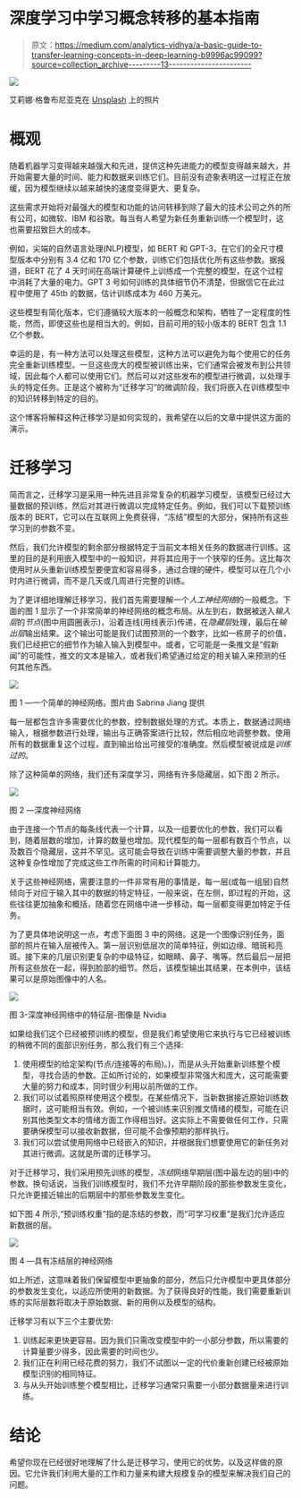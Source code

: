 # 深度学习中学习概念转移的基本指南

> 原文：<https://medium.com/analytics-vidhya/a-basic-guide-to-transfer-learning-concepts-in-deep-learning-b9996ac99099?source=collection_archive---------13----------------------->

![](img/98e835adac456ab74c518b877dbb07b3.png)

艾莉娜·格鲁布尼亚克在 [Unsplash](https://unsplash.com/s/photos/neural-network?utm_source=unsplash&utm_medium=referral&utm_content=creditCopyText) 上的照片

# 概观

随着机器学习变得越来越强大和先进，提供这种先进能力的模型变得越来越大，并开始需要大量的时间、能力和数据来训练它们。目前没有迹象表明这一过程正在放缓，因为模型继续以越来越快的速度变得更大、更复杂。

这些需求开始将对最强大的模型和功能的访问转移到除了最大的技术公司之外的所有公司，如微软、IBM 和谷歌。每当有人希望为新任务重新训练一个模型时，这也需要招致巨大的成本。

例如，尖端的自然语言处理(NLP)模型，如 BERT 和 GPT-3，在它们的全尺寸模型版本中分别有 3.4 亿和 170 亿个参数，训练它们包括优化所有这些参数。据报道，BERT 花了 4 天时间在高端计算硬件上训练成一个完整的模型，在这个过程中消耗了大量的电力。GPT 3 号如何训练的具体细节仍不清楚，但据信它在此过程中使用了 45tb 的数据，估计训练成本为 460 万美元。

这些模型有简化版本，它们遵循较大版本的一般概念和架构，牺牲了一定程度的性能，然而，即使这些也是相当大的。例如，目前可用的较小版本的 BERT 包含 1.1 亿个参数。

幸运的是，有一种方法可以处理这些模型，这种方法可以避免为每个使用它的任务完全重新训练模型。一旦这些庞大的模型被训练出来，它们通常会被发布到公共领域，因此每个人都可以使用它们。然后可以对这些发布的模型进行微调，以处理手头的特定任务。正是这个被称为“迁移学习”的微调阶段，我们将嵌入在训练模型中的知识转移到特定的目的。

这个博客将解释这种迁移学习是如何实现的，我希望在以后的文章中提供这方面的演示。

# 迁移学习

简而言之，迁移学习是采用一种先进且非常复杂的机器学习模型，该模型已经过大量数据的预训练，然后对其进行微调以完成特定任务。例如，我们可以下载预训练版本的 BERT，它可以在互联网上免费获得，“冻结”模型的大部分，保持所有这些学习到的参数不变。

然后，我们允许模型的剩余部分根据特定于当前文本相关任务的数据进行训练。这里的目的是利用嵌入模型中的一般知识，并将其应用于一个狭窄的任务。这比每次使用时从头重新训练模型要便宜和容易得多，通过合理的硬件，模型可以在几个小时内进行微调，而不是几天或几周进行完整的训练。

为了更详细地理解迁移学习，我们首先需要理解一个*人工神经网络*的一般概念。下面的图 1 显示了一个非常简单的神经网络的概念布局。从左到右，数据被送入*输入层*的*节点*(图中用圆圈表示)，沿着连线(用线表示)传递，在*隐藏层*处理，最后在*输出层*输出结果。这个输出可能是我们试图预测的一个数字，比如一栋房子的价值，我们已经把它的细节作为输入输入到模型中。或者，它可能是一条推文是“假新闻”的可能性，推文的文本是输入，或者我们希望通过给定的相关输入来预测的任何其他东西。

![](img/7e4842f626d47d9177c26726e452a881.png)

图 1 —一个简单的神经网络。图片由 Sabrina Jiang 提供

每一层都包含许多需要优化的参数，控制数据处理的方式。本质上，数据通过网络输入，根据参数进行处理，输出与正确答案进行比较，然后相应地调整参数。使用所有的数据重复这个过程，直到输出给出可接受的准确度。然后模型被说成是*训练过的*。

除了这种简单的网络，我们还有深度学习，网络有许多隐藏层，如下图 2 所示。

![](img/fbe0a26e750e38d48ac75a7ec2b284e6.png)

图 2 —深度神经网络

由于连接一个节点的每条线代表一个计算，以及一组要优化的参数，我们可以看到，随着层数的增加，计算的数量也增加。现代模型的每一层都有数百个节点，以及数百个隐藏层，这并不罕见。这可能会导致在训练中需要调整大量的参数，并且这种复杂性增加了完成这些工作所需的时间和计算能力。

关于这些神经网络，需要注意的一件非常有用的事情是，每一层(或每一组层)自然倾向于对应于输入其中的数据的特定特征，一般来说，在左侧，即过程的开始，这些往往更加抽象和概括，随着您在网络中进一步移动，每一层都变得更加特定于任务。

为了更具体地说明这一点，考虑下面图 3 中的网络。这是一个图像识别任务，面部的照片在输入层被传入。第一层识别低层次的简单特征，例如边缘、暗斑和亮斑。接下来的几层识别更复杂的中级特征，如眼睛、鼻子、嘴等。然后最后一层把所有这些放在一起，得到脸部的细节。然后，该模型输出其结果，在本例中，该结果可以是原始图像中的人名。

![](img/c07813b64204f8bf8d5a26e7cb2713b7.png)

图 3-深度神经网络中的特征层-图像是 Nvidia

如果给我们这个已经被预训练的模型，但是我们希望使用它来执行与它已经被训练的稍微不同的面部识别任务，那么我们有三个选择:

1.  使用模型的给定架构(节点/连接等的布局)。)，而是从头开始重新训练整个模型，寻找合适的参数。正如所讨论的，如果模型非常强大和庞大，这可能需要大量的努力和成本，同时很少利用以前所做的工作。
2.  我们可以试着照原样使用这个模型。在某些情况下，当新数据接近原始训练数据时，这可能相当有效。例如，一个被训练来识别推文情绪的模型，可能在识别其他类型文本的情绪方面工作得相当好。这实际上不需要做任何工作，只需要确保模型可以接收新数据，但可能不会像预期的那样执行。
3.  我们可以尝试使用网络中已经嵌入的知识，并根据我们想要使用它的新任务对其进行微调。这就是所谓的迁移学习。

对于迁移学习，我们采用预先训练的模型，*冻结*网络早期层(图中最左边的层)中的参数。换句话说，当我们训练模型时，我们不允许早期阶段的那些参数发生变化，只允许更接近输出的后期层中的那些参数发生变化。

如下图 4 所示,“预训练权重”指的是冻结的参数，而“可学习权重”是我们允许适应新数据的层。

![](img/691a72914f253c93ec1363fe1e69dca0.png)

图 4 —具有冻结层的神经网络

如上所述，这意味着我们保留模型中更抽象的部分，然后只允许模型中更具体部分的参数发生变化，以适应所使用的新数据。为了获得良好的性能，我们需要重新训练的实际层数将取决于原始数据、新的用例以及模型的结构。

迁移学习有以下三个主要优势:

1.  训练起来更快更容易。因为我们只需改变模型中的一小部分参数，所以需要的计算量要少得多，因此需要的时间也少。
2.  我们正在利用已经花费的努力，我们不试图以一定的代价重新创建已经被原始模型识别的相同特征。
3.  与从头开始训练整个模型相比，迁移学习通常只需要一小部分数据量来进行训练。

# 结论

希望你现在已经很好地理解了什么是迁移学习，使用它的优势，以及这样做的原因。它允许我们利用大量的工作和力量来构建大规模复杂的模型来解决我们自己的问题。